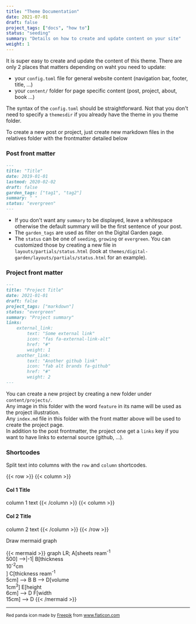 ```yaml
---
title: "Theme Documentation"
date: 2021-07-01
draft: false
project_tags: ["docs", "how to"]
status: "seeding"
summary: "Details on how to create and update content on your site"
weight: 1
---
```


It is super easy to create and update the content of this theme. There are only 2 places that matters depending on waht you need to update:
* your `config.toml` file for general website content (navigation bar, footer, title, ...)
* your `content/` folder for page specific content (post, project, about, book ...)

The syntax of the `config.toml` should be straightforward. Not that you don't need to specify a `themesdir` if you already have the theme in you theme folder.

To create a new post or project, just create new markdown files in the relatives folder with the frontmatter detailed below

### Post front matter

```markdown
---
title: "Title"
date: 2019-01-01
lastmod: 2020-02-02
draft: false
garden_tags: ["tag1", "tag2"]
summary: " "
status: "evergreen"
---
```
* If you don't want any `summary` to be displayed, leave a whitespace otherwise the default summary will be the first sentence of your post.  
* The `garden_tags` are used as filter on the Digital Garden page.  
* The `status` can be one of `seeding`, `growing` or `evergreen`. You can customized those by creating a new file in `layouts/partials/status.html` (look at `themes/digital-garden/layouts/partials/status.html` for an example).

### Project front matter

```markdown
---
title: "Project Title"
date: 2021-01-01
draft: false
project_tags: ["markdown"]
status: "evergreen"
summary: "Project summary"
links:
    external_link:
        text: "Some external link"
        icon: "fas fa-external-link-alt"
        href: "#"
        weight: 1
    another_link:
        text: "Another github link"
        icon: "fab alt brands fa-github"
        href: "#"
        weight: 2
---
```
You can create a new project by creating a new folder under `content/projects/`.  
Any image in this folder with the word `feature` in its name will be used as the project illustration.  
Any `index.md` file in this folder with the front matter above will be used to create the project page.  
In addition to the post frontmatter, the project one get a `links` key if you want to have links to external source (github, ...).


### Shortcodes

Split text into columns with the `row` and `column` shortcodes.

{{< row >}}
{{< column >}}
#### Col 1 Title
column 1 text
{{< /column >}}
{{< column >}}
#### Col 2 Title
column 2 text
{{< /column >}}
{{< /row >}}

Draw mermaid graph

{{< mermaid >}}
graph LR;
   A[sheets ream<sup>-1</sup> <br> 500] -->|-1| B[thickness <br> 10<sup>-2</sup>cm <br>] 
   C[thickness ream<sup>-1</sup> <br> 5cm] --> B
   B --> D[volume <br> 1cm<sup>3</sup>]
   E[height <br> 6cm] --> D
   F[width <br> 15cm] --> D
{{< /mermaid >}}

---
<small>Red panda icon made by <a href="https://www.freepik.com" title="Freepik">Freepik</a> from <a href="https://www.flaticon.com/" title="Flaticon">www.flaticon.com</a></small>
